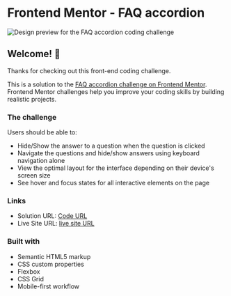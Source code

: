 # Frontend Mentor - FAQ accordion

![Design preview for the FAQ accordion coding challenge](./design/desktop-preview.jpg)

## Welcome! 👋

Thanks for checking out this front-end coding challenge.

This is a solution to the [FAQ accordion challenge on Frontend Mentor](https://www.frontendmentor.io/challenges/faq-accordion-wyfFdeBwBz). Frontend Mentor challenges help you improve your coding skills by building realistic projects. 

### The challenge

Users should be able to:

- Hide/Show the answer to a question when the question is clicked
- Navigate the questions and hide/show answers using keyboard navigation alone
- View the optimal layout for the interface depending on their device's screen size
- See hover and focus states for all interactive elements on the page

### Links

- Solution URL: [Code URL](https://github.com/rohantayal/faq-accordion-main)
- Live Site URL: [live site URL](https://rohantayal.github.io/faq-accordion-main/)

### Built with

- Semantic HTML5 markup
- CSS custom properties
- Flexbox
- CSS Grid
- Mobile-first workflow

